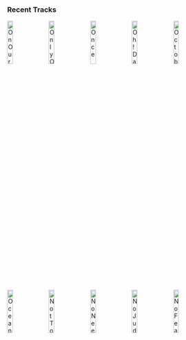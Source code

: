 ### Recent Tracks
[<img src='https://lastfm.freetls.fastly.net/i/u/300x300/4cf808dfc3f34f0aa601a2feb4d01ebb.png' width='16%' height='16%' alt='On Our Way'>](https://www.last.fm/music/the%2broyal%2bconcept/_/on%2bour%2bway)&nbsp;&nbsp;&nbsp;&nbsp;[<img src='https://lastfm.freetls.fastly.net/i/u/300x300/7a55aef7edc8f9b271f4204e00faecd3.png' width='16%' height='16%' alt='Only One'>](https://www.last.fm/music/phantom%2bplanet/_/only%2bone)&nbsp;&nbsp;&nbsp;&nbsp;[<img src='https://lastfm.freetls.fastly.net/i/u/300x300/f66331b9338ad65d450041fd6ac6b8dd.png' width='16%' height='16%' alt='Once'>](https://www.last.fm/music/liam%2bgallagher/_/once)&nbsp;&nbsp;&nbsp;&nbsp;[<img src='https://lastfm.freetls.fastly.net/i/u/300x300/739da047c3b9b536586aeba18f32f7cf.png' width='16%' height='16%' alt='Oh! Darling - 2019 Mix'>](https://www.last.fm/music/the%2bbeatles/_/oh%2521%2bdarling%2b-%2b2019%2bmix)&nbsp;&nbsp;&nbsp;&nbsp;[<img src='https://lastfm.freetls.fastly.net/i/u/300x300/df64d3c148a3a01610b376a6d06a4d53.png' width='16%' height='16%' alt='October'>](https://www.last.fm/music/birthday/_/october)&nbsp;&nbsp;&nbsp;&nbsp;<br>[<img src='https://lastfm.freetls.fastly.net/i/u/300x300/cf466923ed4f3179d64003fb0719c906.png' width='16%' height='16%' alt='Ocean'>](https://www.last.fm/music/parachute/_/ocean)&nbsp;&nbsp;&nbsp;&nbsp;[<img src='https://lastfm.freetls.fastly.net/i/u/300x300/87a30eb6807814daad56c5f56c2971cd.png' width='16%' height='16%' alt='Not Too Late'>](https://www.last.fm/music/moon%2btaxi/_/not%2btoo%2blate)&nbsp;&nbsp;&nbsp;&nbsp;[<img src='https://lastfm.freetls.fastly.net/i/u/300x300/5aab032b87014b82cb1c5556c14b198d.png' width='16%' height='16%' alt='No Need For Dreaming'>](https://www.last.fm/music/misterwives/_/no%2bneed%2bfor%2bdreaming)&nbsp;&nbsp;&nbsp;&nbsp;[<img src='https://lastfm.freetls.fastly.net/i/u/300x300/8219dc67afbf8d7ddd79d659b44337fc.png' width='16%' height='16%' alt='No Judgement'>](https://www.last.fm/music/niall%2bhoran/_/no%2bjudgement)&nbsp;&nbsp;&nbsp;&nbsp;[<img src='https://lastfm.freetls.fastly.net/i/u/300x300/1b57eaca10c20599af4ce04412c04948.png' width='16%' height='16%' alt='No Fear No More'>](https://www.last.fm/music/madeon/_/no%2bfear%2bno%2bmore)&nbsp;&nbsp;&nbsp;&nbsp;<br>